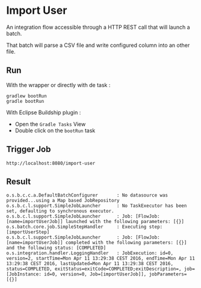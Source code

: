 # Import User
An integration flow accessible through a HTTP REST call that will launch a batch.

That batch will parse a CSV file and write configured column into an other file.

## Run
With the wrapper or directly with de task :

    gradlew bootRun
    gradle bootRun

With Eclipse Buildship plugin :
- Open the `Gradle Tasks` View
- Double click on the `bootRun` task

## Trigger Job

    http://localhost:8080/import-user

## Result

    o.s.b.c.c.a.DefaultBatchConfigurer       : No datasource was provided...using a Map based JobRepository
    o.s.b.c.l.support.SimpleJobLauncher      : No TaskExecutor has been set, defaulting to synchronous executor.
    o.s.b.c.l.support.SimpleJobLauncher      : Job: [FlowJob: [name=importUserJob]] launched with the following parameters: [{}]
    o.s.batch.core.job.SimpleStepHandler     : Executing step: [importUserStep]
    o.s.b.c.l.support.SimpleJobLauncher      : Job: [FlowJob: [name=importUserJob]] completed with the following parameters: [{}] and the following status: [COMPLETED]
    o.s.integration.handler.LoggingHandler   : JobExecution: id=0, version=2, startTime=Mon Apr 11 13:29:38 CEST 2016, endTime=Mon Apr 11 13:29:38 CEST 2016, lastUpdated=Mon Apr 11 13:29:38 CEST 2016, status=COMPLETED, exitStatus=exitCode=COMPLETED;exitDescription=, job=[JobInstance: id=0, version=0, Job=[importUserJob]], jobParameters=[{}]
